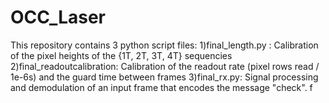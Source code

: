# OCC_Laser
This repository contains 3 python script files: 
1)final_length.py : Calibration of the pixel heights of the {1T, 2T, 3T, 4T} sequencies 
2)final_readoutcalibration: Calibration of the readout rate (pixel rows read / 1e-6s) and the guard time between frames
3)final_rx.py: Signal processing and demodulation of an input frame that encodes the message "check". f
